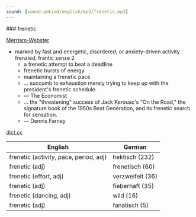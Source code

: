 ```yaml
---
sound: [sound:ankimd/english/mp3/frenetic.mp3]
---
```


\### frenetic

[Merriam-Webster](https://www.merriam-webster.com/dictionary/frenetic)

- marked by fast and energetic, disordered, or anxiety-driven activity : frenzied, frantic sense 2
    - a frenetic attempt to beat a deadline
    - frenetic bursts of energy
    - maintaining a frenetic pace
    - … succumb to exhaustion merely trying to keep up with the president's frenetic schedule.
    - — The Economist
    - … the "threatening" success of Jack Kerouac's "On the Road," the signature book of the 1950s Beat Generation, and its frenetic search for sensation.
    - — Dennis Farney

[dict.cc](https://www.dict.cc/frenetic)

| English        | German       |
| -------------- | ------------ |
| frenetic (activity, pace, period, adj) | hektisch (232) |
| frenetic (adj) | frenetisch (60) |
| frenetic (effort, adj) | verzweifelt (36) |
| frenetic (adj) | fieberhaft (35) |
| frenetic (dancing, adj) | wild (16) |
| frenetic (adj) | fanatisch (5) |
